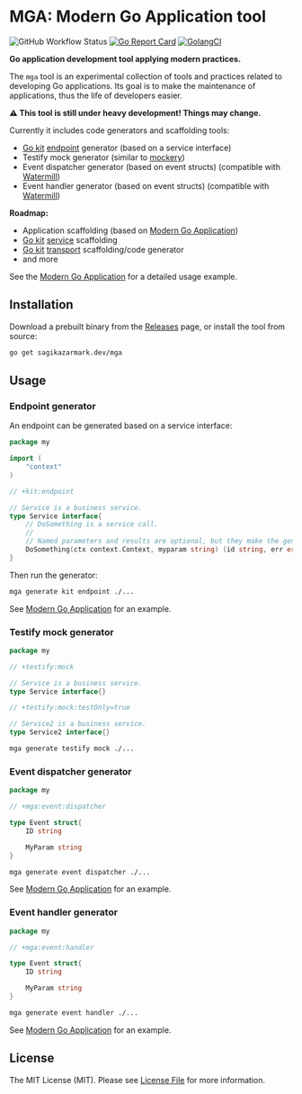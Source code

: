 # MGA: Modern Go Application tool

![GitHub Workflow Status](https://img.shields.io/github/workflow/status/sagikazarmark/mga/CI?style=flat-square)
[![Go Report Card](https://goreportcard.com/badge/sagikazarmark.dev/mga?style=flat-square)](https://goreportcard.com/report/sagikazarmark.dev/mga)
[![GolangCI](https://golangci.com/badges/github.com/sagikazarmark/mga.svg)](https://golangci.com/r/github.com/sagikazarmark/mga)

**Go application development tool applying modern practices.**

The `mga` tool is an experimental collection of tools and practices related to developing Go applications.
Its goal is to make the maintenance of applications, thus the life of developers easier.

**⚠️ This tool is still under heavy development! Things may change.**

Currently it includes code generators and scaffolding tools:

- [Go kit](https://github.com/go-kit/kit/) [endpoint](http://gokit.io/faq/#endpoints-mdash-what-are-go-kit-endpoints) generator (based on a service interface)
- Testify mock generator (similar to [mockery](https://github.com/vektra/mockery))
- Event dispatcher generator (based on event structs) (compatible with [Watermill](https://github.com/ThreeDotsLabs/watermill))
- Event handler generator (based on event structs) (compatible with [Watermill](https://github.com/ThreeDotsLabs/watermill))

**Roadmap:**

- Application scaffolding (based on [Modern Go Application](https://github.com/sagikazarmark/modern-go-application))
- [Go kit](https://github.com/go-kit/kit/) [service](http://gokit.io/faq/#services-mdash-what-is-a-go-kit-service) scaffolding
- [Go kit](https://github.com/go-kit/kit/) [transport](http://gokit.io/faq/#transports-mdash-what-are-go-kit-transports) scaffolding/code generator
- and more

See the [Modern Go Application](https://github.com/sagikazarmark/modern-go-application) for a detailed usage example.


## Installation

Download a prebuilt binary from the [Releases](https://github.com/sagikazarmark/mga/releases) page,
or install the tool from source:

```bash
go get sagikazarmark.dev/mga
```


## Usage

### Endpoint generator

An endpoint can be generated based on a service interface:

```go
package my

import (
    "context"
)

// +kit:endpoint

// Service is a business service.
type Service interface{
    // DoSomething is a service call.
    //
    // Named parameters and results are optional, but they make the generated code nicer.
    DoSomething(ctx context.Context, myparam string) (id string, err error)
}
```

Then run the generator:

```bash
mga generate kit endpoint ./...
```

See [Modern Go Application](https://github.com/sagikazarmark/modern-go-application/blob/master/internal/app/mga/todo/tododriver/zz_generated.endpoint.go) for an example.


### Testify mock generator

```go
package my

// +testify:mock

// Service is a business service.
type Service interface{}

// +testify:mock:testOnly=true

// Service2 is a business service.
type Service2 interface{}
```

```bash
mga generate testify mock ./...
```


### Event dispatcher generator

```go
package my

// +mga:event:dispatcher

type Event struct{
    ID string

    MyParam string
}
```

```bash
mga generate event dispatcher ./...
```

See [Modern Go Application](https://github.com/sagikazarmark/modern-go-application/blob/master/internal/app/mga/todo/todogen/zz_generated.event_dispatcher.go) for an example.


### Event handler generator

```go
package my

// +mga:event:handler

type Event struct{
    ID string

    MyParam string
}
```

```bash
mga generate event handler ./...
```

See [Modern Go Application](https://github.com/sagikazarmark/modern-go-application/blob/master/internal/app/mga/todo/todogen/zz_generated.event_handler.go) for an example.


## License

The MIT License (MIT). Please see [License File](LICENSE) for more information.
